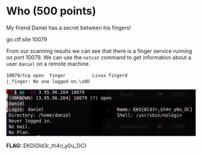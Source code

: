 # Who (500 points)

My friend Daniel has a secret between his fingers!

go.ctf.site 10079

From our scanning results we can see that there is a finger service running on port 10079. We can use the `netcat` command to get information about a user `daniel` on a remote machine.

```
10079/tcp open  finger          Linux fingerd
|_finger: No one logged on.\x0D
```

![Alt text](images/image.png)

**FLAG:** EKO{0ld3r_th4n_y0u_DC}